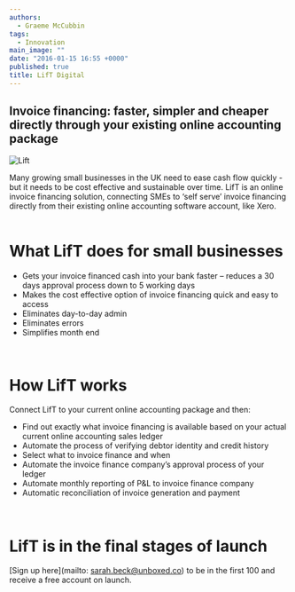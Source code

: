 ```yaml
---
authors:
  - Graeme McCubbin
tags: 
  - Innovation
main_image: ""
date: "2016-01-15 16:55 +0000"
published: true
title: LifT Digital
---
```


## Invoice financing: faster, simpler and cheaper directly through your existing online accounting package

![Lift](https://s3-eu-west-1.amazonaws.com/unboxed-web-images/4cea31d9ea4b504fc05eb5333bff7eb1.png)

Many growing small businesses in the UK need to ease cash flow quickly - but it needs to be cost effective and sustainable over time. LifT is an online invoice financing solution, connecting SMEs to ‘self serve’ invoice financing directly from their existing online accounting software account, like Xero.<br/>
<br/>
 
# What LifT does for small businesses
- Gets your invoice financed cash into your bank faster – reduces a 30 days approval process down to 5 working days
- Makes the cost effective option of invoice financing quick and easy to access
- Eliminates day-to-day admin
- Eliminates errors
- Simplifies month end<br/>
<br/>

# How LifT works
Connect LifT to your current online accounting package and then:

- Find out exactly what invoice financing is available based on your actual current online accounting sales ledger
- Automate the process of verifying debtor identity and credit history
- Select what to invoice finance and when
- Automate the invoice finance company’s approval process of your ledger
- Automate monthly reporting of P&L to invoice finance company
- Automatic reconciliation of invoice generation and payment<br/>
<br/>

# LifT is in the final stages of launch
[Sign up here](mailto: sarah.beck@unboxed.co) to be in the first 100 and receive a free account on launch.

